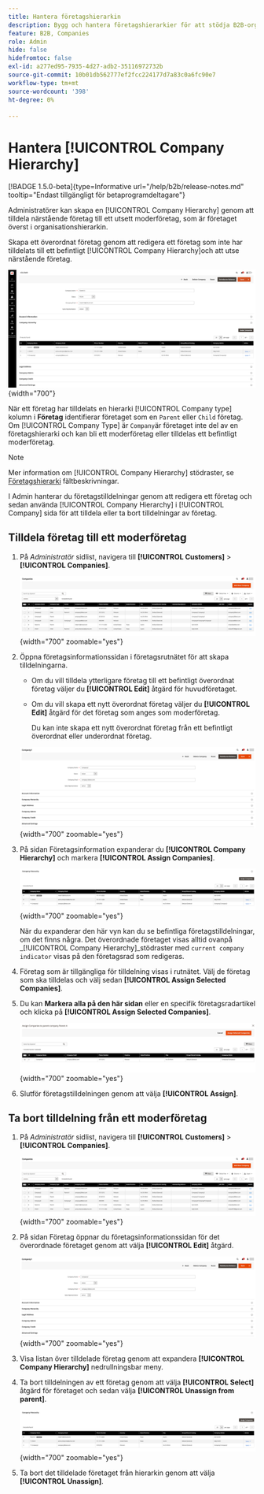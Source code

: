 ```yaml
---
title: Hantera företagshierarkin
description: Bygg och hantera företagshierarkier för att stödja B2B-organisationer med komplexa operativa modeller.
feature: B2B, Companies
role: Admin
hide: false
hidefromtoc: false
exl-id: a277ed95-7935-4d27-adb2-35116972732b
source-git-commit: 10b01db562777ef2fcc224177d7a83c0a6fc90e7
workflow-type: tm+mt
source-wordcount: '398'
ht-degree: 0%

---
```


# Hantera [!UICONTROL Company Hierarchy]

[!BADGE 1.5.0-beta]{type=Informative url="/help/b2b/release-notes.md" tooltip="Endast tillgängligt för betaprogramdeltagare"}

Administratörer kan skapa en [!UICONTROL Company Hierarchy] genom att tilldela närstående företag till ett utsett moderföretag, som är företaget överst i organisationshierarkin.

Skapa ett överordnat företag genom att redigera ett företag som inte har tilldelats till ett befintligt [!UICONTROL Company Hierarchy]och att utse närstående företag.

![Stödraster för företagshierarki](./assets/company-detail-view.png){width="700"}

När ett företag har tilldelats en hierarki [!UICONTROL Company type] kolumn i **Företag** identifierar företaget som en `Parent` eller  `Child` företag.  Om [!UICONTROL Company Type] är `Company`är företaget inte del av en företagshierarki och kan bli ett moderföretag eller tilldelas ett befintligt moderföretag.

>[!NOTE]
>
>Mer information om [!UICONTROL Company Hierarchy] stödraster, se [Företagshierarki](account-company-create.md#company-hierarchy) fältbeskrivningar.

I Admin hanterar du företagstilldelningar genom att redigera ett företag och sedan använda [!UICONTROL Company Hierarchy] i [!UICONTROL Company] sida för att tilldela eller ta bort tilldelningar av företag.

## Tilldela företag till ett moderföretag

1. På _Administratör_ sidlist, navigera till **[!UICONTROL Customers]** > **[!UICONTROL Companies]**.

   ![Företagsrutnät](./assets/companies-grid-view.png){width="700" zoomable="yes"}

1. Öppna företagsinformationssidan i företagsrutnätet för att skapa tilldelningarna.

   - Om du vill tilldela ytterligare företag till ett befintligt överordnat företag väljer du **[!UICONTROL Edit]** åtgärd för huvudföretaget.
   - Om du vill skapa ett nytt överordnat företag väljer du **[!UICONTROL Edit]** åtgärd för det företag som anges som moderföretag.

     Du kan inte skapa ett nytt överordnat företag från ett befintligt överordnat eller underordnat företag.

   ![Nytt företag](./assets/company-update.png){width="700" zoomable="yes"}

1. På sidan Företagsinformation expanderar du **[!UICONTROL Company Hierarchy]** och markera **[!UICONTROL Assign Companies]**.

   ![Nytt företag](./assets/company-hierarchy-grid.png){width="700" zoomable="yes"}

   När du expanderar den här vyn kan du se befintliga företagstilldelningar, om det finns några. Det överordnade företaget visas alltid ovanpå _[!UICONTROL Company Hierarchy]_stödraster med `current company indicator` visas på den företagsrad som redigeras.

1. Företag som är tillgängliga för tilldelning visas i rutnätet. Välj de företag som ska tilldelas och välj sedan **[!UICONTROL Assign Selected Companies]**.

1. Du kan **Markera alla på den här sidan** eller en specifik företagsradartikel och klicka på **[!UICONTROL Assign Selected Companies]**.

   ![Nytt företag](./assets/assign-selected-companies.png){width="700" zoomable="yes"}

1. Slutför företagstilldelningen genom att välja **[!UICONTROL Assign]**.

## Ta bort tilldelning från ett moderföretag

1. På _Administratör_ sidlist, navigera till **[!UICONTROL Customers]** > **[!UICONTROL Companies]**.

   ![Företagsrutnät](./assets/companies-grid-view.png){width="700" zoomable="yes"}

1. På sidan Företag öppnar du företagsinformationssidan för det överordnade företaget genom att välja **[!UICONTROL Edit]** åtgärd.

   ![Nytt företag](./assets/company-update.png){width="700" zoomable="yes"}

1. Visa listan över tilldelade företag genom att expandera **[!UICONTROL Company Hierarchy]** nedrullningsbar meny.

1. Ta bort tilldelningen av ett företag genom att välja **[!UICONTROL Select]** åtgärd för företaget och sedan välja **[!UICONTROL Unassign from parent]**.

   ![Nytt företag](./assets/company-hierarchy-grid.png){width="700" zoomable="yes"}

1. Ta bort det tilldelade företaget från hierarkin genom att välja **[!UICONTROL Unassign]**.
